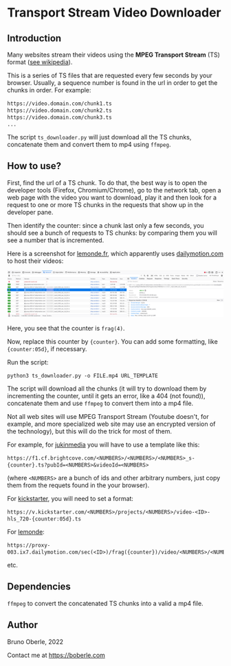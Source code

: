 # Transport Stream Video Downloader

## Introduction

Many websites stream their videos using the **MPEG Transport Stream** (TS) format ([see wikipedia](https://en.wikipedia.org/wiki/MPEG_transport_stream)).

This is a series of TS files that are requested every few seconds by your browser.  Usually, a sequence number is found in the url in order to get the chunks in order.  For example:

```
https://video.domain.com/chunk1.ts
https://video.domain.com/chunk2.ts
https://video.domain.com/chunk3.ts
...
```

The script `ts_downloader.py` will just download all the TS chunks, concatenate them and convert them to mp4 using `ffmpeg`.


## How to use?

First, find the url of a TS chunk.  To do that, the best way is to open the developer tools (Firefox, Chromium/Chrome), go to the network tab, open a web page with the video you want to download, play it and then look for a request to one or more TS chunks in the requests that show up in the developer pane.

Then identify the counter: since a chunk last only a few seconds, you should see a bunch of requests to TS chunks: by comparing them you will see a number that is incremented.

Here is a screenshot for [lemonde.fr](https://lemonde.fr), which apparently uses [dailymotion.com](https://dailymotion.com) to host their videos:

![developer_tools](doc/images/example_lemonde.png)

Here, you see that the counter is `frag(4)`.

Now, replace this counter by `{counter}`. You can add some formatting, like `{counter:05d}`, if necessary.

Run the script:

```
python3 ts_downloader.py -o FILE.mp4 URL_TEMPLATE
```

The script will download all the chunks (it will try to download them by incrementing the counter, until it gets an error, like a 404 (not found)), concatenate them and use `ffmpeg` to convert them into a mp4 file.

Not all web sites will use MPEG Transport Stream (Youtube doesn't, for example, and more specialized web site may use an encrypted version of the technology), but this will do the trick for most of them.

For example, for [jukinmedia](https://www.jukinmedia.com`) you will have to use a template like this:

```
https://f1.cf.brightcove.com/<NUMBERS>/<NUMBERS>/<NUMBERS>_s-{counter}.ts?pubId=<NUMBERS>&videoId=<NUMBERS>
```

(where `<NUMBERS>` are a bunch of ids and other arbitrary numbers, just copy them from the requets found in the your browser).

For [kickstarter](https://kickstarter.com), you will need to set a format:

```
https://v.kickstarter.com/<NUMBERS>/projects/<NUMBERS>/video-<ID>-hls_720-{counter:05d}.ts
```

For [lemonde](https://lemonde.fr):

```
https://proxy-003.ix7.dailymotion.com/sec(<ID>)/frag({counter})/video/<NUMBERS>/<NUMBERS>/<NUMBERS>_mp4_h264_aac_hd_61.ts
```

etc.


## Dependencies

`ffmpeg` to convert the concatenated TS chunks into a valid a mp4 file.


## Author

Bruno Oberle, 2022

Contact me at https://boberle.com
